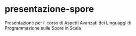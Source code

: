 # presentazione-spore
Presentazione per il corso di Aspetti Avanzati dei Linguaggi di Programmazione sulle Spore in Scala

